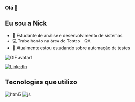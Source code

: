 ### Olá 👋
## Eu sou a Nick

- 🌱 Estudante de análise e desenvolvimento de sistemas
- 💻 Trabalhando na área de Testes - QA 
- 📝 Atualmente estou estudando sobre automação de testes

![GIF avatar1](https://github.com/NicolleLCosta/NicolleLCosta/assets/139515648/9eb17f05-1e9b-45d9-9f9d-96f5a8b09dc9)


<!-- Links -->
[![LinkedIn](https://img.shields.io/badge/LinkedIn-0077B5?style=for-the-badge&logo=linkedin&logoColor=white)](https://www.linkedin.com/in/nicolle-loudacosta/)
<div align="left">

## Tecnologias que utilizo
<div style="display: inline_block">
  <img align="center" alt="html5" src="https://img.shields.io/badge/HTML5-E34F26?style=for-the-badge&logo=html5&logoColor=white" />
  <img align="center" alt="js" src="https://img.shields.io/badge/JavaScript-F7DF1E?style=for-the-badge&logo=javascript&logoColor=black" />
</div><br/>



 

  
  
